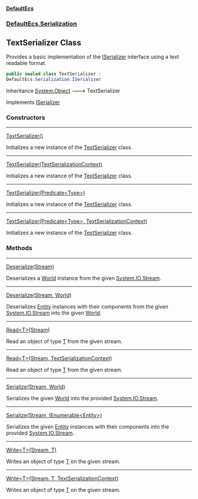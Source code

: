 #### [DefaultEcs](DefaultEcs.md 'DefaultEcs')
### [DefaultEcs.Serialization](DefaultEcs.md#DefaultEcs_Serialization 'DefaultEcs.Serialization')
## TextSerializer Class
Provides a basic implementation of the [ISerializer](ISerializer.md 'DefaultEcs.Serialization.ISerializer') interface using a text readable format.  
```csharp
public sealed class TextSerializer :
DefaultEcs.Serialization.ISerializer
```

Inheritance [System.Object](https://docs.microsoft.com/en-us/dotnet/api/System.Object 'System.Object') &#129106; TextSerializer  

Implements [ISerializer](ISerializer.md 'DefaultEcs.Serialization.ISerializer')  
### Constructors

***
[TextSerializer()](TextSerializer_TextSerializer().md 'DefaultEcs.Serialization.TextSerializer.TextSerializer()')

Initializes a new instance of the [TextSerializer](TextSerializer.md 'DefaultEcs.Serialization.TextSerializer') class.  

***
[TextSerializer(TextSerializationContext)](TextSerializer_TextSerializer(TextSerializationContext).md 'DefaultEcs.Serialization.TextSerializer.TextSerializer(DefaultEcs.Serialization.TextSerializationContext)')

Initializes a new instance of the [TextSerializer](TextSerializer.md 'DefaultEcs.Serialization.TextSerializer') class.  

***
[TextSerializer(Predicate&lt;Type&gt;)](TextSerializer_TextSerializer(Predicate_Type_).md 'DefaultEcs.Serialization.TextSerializer.TextSerializer(System.Predicate&lt;System.Type&gt;)')

Initializes a new instance of the [TextSerializer](TextSerializer.md 'DefaultEcs.Serialization.TextSerializer') class.  

***
[TextSerializer(Predicate&lt;Type&gt;, TextSerializationContext)](TextSerializer_TextSerializer(Predicate_Type__TextSerializationContext).md 'DefaultEcs.Serialization.TextSerializer.TextSerializer(System.Predicate&lt;System.Type&gt;, DefaultEcs.Serialization.TextSerializationContext)')

Initializes a new instance of the [TextSerializer](TextSerializer.md 'DefaultEcs.Serialization.TextSerializer') class.  
### Methods

***
[Deserialize(Stream)](TextSerializer_Deserialize(Stream).md 'DefaultEcs.Serialization.TextSerializer.Deserialize(System.IO.Stream)')

Deserializes a [World](World.md 'DefaultEcs.World') instance from the given [System.IO.Stream](https://docs.microsoft.com/en-us/dotnet/api/System.IO.Stream 'System.IO.Stream').  

***
[Deserialize(Stream, World)](TextSerializer_Deserialize(Stream_World).md 'DefaultEcs.Serialization.TextSerializer.Deserialize(System.IO.Stream, DefaultEcs.World)')

Deserializes [Entity](Entity.md 'DefaultEcs.Entity') instances with their components from the given [System.IO.Stream](https://docs.microsoft.com/en-us/dotnet/api/System.IO.Stream 'System.IO.Stream') into the given [World](World.md 'DefaultEcs.World').  

***
[Read&lt;T&gt;(Stream)](TextSerializer_Read_T_(Stream).md 'DefaultEcs.Serialization.TextSerializer.Read&lt;T&gt;(System.IO.Stream)')

Read an object of type [T](TextSerializer_Read_T_(Stream).md#DefaultEcs_Serialization_TextSerializer_Read_T_(System_IO_Stream)_T 'DefaultEcs.Serialization.TextSerializer.Read&lt;T&gt;(System.IO.Stream).T') from the given stream.  

***
[Read&lt;T&gt;(Stream, TextSerializationContext)](TextSerializer_Read_T_(Stream_TextSerializationContext).md 'DefaultEcs.Serialization.TextSerializer.Read&lt;T&gt;(System.IO.Stream, DefaultEcs.Serialization.TextSerializationContext)')

Read an object of type [T](TextSerializer_Read_T_(Stream_TextSerializationContext).md#DefaultEcs_Serialization_TextSerializer_Read_T_(System_IO_Stream_DefaultEcs_Serialization_TextSerializationContext)_T 'DefaultEcs.Serialization.TextSerializer.Read&lt;T&gt;(System.IO.Stream, DefaultEcs.Serialization.TextSerializationContext).T') from the given stream.  

***
[Serialize(Stream, World)](TextSerializer_Serialize(Stream_World).md 'DefaultEcs.Serialization.TextSerializer.Serialize(System.IO.Stream, DefaultEcs.World)')

Serializes the given [World](World.md 'DefaultEcs.World') into the provided [System.IO.Stream](https://docs.microsoft.com/en-us/dotnet/api/System.IO.Stream 'System.IO.Stream').  

***
[Serialize(Stream, IEnumerable&lt;Entity&gt;)](TextSerializer_Serialize(Stream_IEnumerable_Entity_).md 'DefaultEcs.Serialization.TextSerializer.Serialize(System.IO.Stream, System.Collections.Generic.IEnumerable&lt;DefaultEcs.Entity&gt;)')

Serializes the given [Entity](Entity.md 'DefaultEcs.Entity') instances with their components into the provided [System.IO.Stream](https://docs.microsoft.com/en-us/dotnet/api/System.IO.Stream 'System.IO.Stream').  

***
[Write&lt;T&gt;(Stream, T)](TextSerializer_Write_T_(Stream_T).md 'DefaultEcs.Serialization.TextSerializer.Write&lt;T&gt;(System.IO.Stream, T)')

Writes an object of type [T](TextSerializer_Write_T_(Stream_T).md#DefaultEcs_Serialization_TextSerializer_Write_T_(System_IO_Stream_T)_T 'DefaultEcs.Serialization.TextSerializer.Write&lt;T&gt;(System.IO.Stream, T).T') on the given stream.  

***
[Write&lt;T&gt;(Stream, T, TextSerializationContext)](TextSerializer_Write_T_(Stream_T_TextSerializationContext).md 'DefaultEcs.Serialization.TextSerializer.Write&lt;T&gt;(System.IO.Stream, T, DefaultEcs.Serialization.TextSerializationContext)')

Writes an object of type [T](TextSerializer_Write_T_(Stream_T_TextSerializationContext).md#DefaultEcs_Serialization_TextSerializer_Write_T_(System_IO_Stream_T_DefaultEcs_Serialization_TextSerializationContext)_T 'DefaultEcs.Serialization.TextSerializer.Write&lt;T&gt;(System.IO.Stream, T, DefaultEcs.Serialization.TextSerializationContext).T') on the given stream.  
